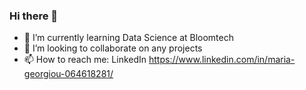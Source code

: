 ### Hi there 👋

- 🌱 I’m currently learning Data Science at Bloomtech
- 👯 I’m looking to collaborate on any projects 
- 📫 How to reach me: LinkedIn https://www.linkedin.com/in/maria-georgiou-064618281/

<!--
**MariaGeorgiou/MariaGeorgiou** is a ✨ _special_ ✨ repository because its `README.md` (this file) appears on your GitHub profile.

Here are some ideas to get you started:

- 🔭 I’m currently working on ...
- 🌱 I’m currently learning Data Science at Bloomtech
- 👯 I’m looking to collaborate on any projects 
- 🤔 I’m looking for help with ...
- 💬 Ask me about ...
- 📫 How to reach me: LinkedIn https://www.linkedin.com/in/maria-georgiou-064618281/
- 😄 Pronouns: ...
- ⚡ Fun fact: ...
-->
